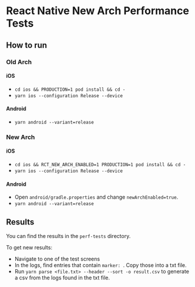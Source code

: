 # React Native New Arch Performance Tests

## How to run
### Old Arch

#### iOS
- `cd ios && PRODUCTION=1 pod install && cd -`
- `yarn ios --configuration Release --device`

#### Android
- `yarn android --variant=release`

### New Arch

#### iOS
- `cd ios && RCT_NEW_ARCH_ENABLED=1 PRODUCTION=1 pod install && cd -`
- `yarn ios --configuration Release --device`

#### Android
- Open `android/gradle.properties` and change `newArchEnabled=true`.
- `yarn android --variant=release`

## Results
You can find the results in the `perf-tests` directory.

To get new results:
- Navigate to one of the test screens
- In the logs, find entries that contain `marker: `. Copy those into a txt file.
- Run `yarn parse <file.txt> --header --sort -o result.csv` to generate a csv from the logs found in the txt file.
